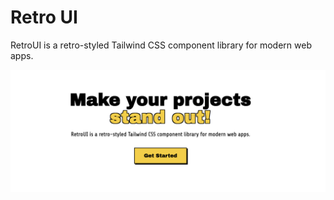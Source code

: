 # Retro UI
RetroUI is a retro-styled Tailwind CSS component library for modern web apps.

![RetroUI banner](./public/banner.png)

